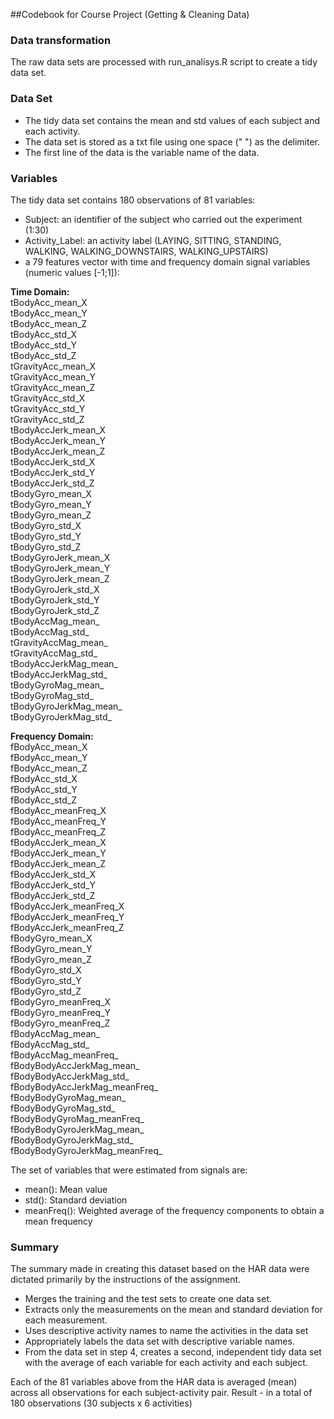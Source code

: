 ##Codebook for Course Project (Getting & Cleaning Data)

### Data transformation

The raw data sets are processed with run_analisys.R script to create a tidy data set.

### Data Set
* The tidy data set contains the mean and std values of each subject and each activity.
* The data set is stored as a txt file using one space (" ") as the delimiter.
* The first line of the data is the variable name of the data.

### Variables

The tidy data set contains 180 observations of 81 variables:
* Subject: an identifier of the subject who carried out the experiment (1:30)
* Activity_Label: an activity label (LAYING, SITTING, STANDING, WALKING, WALKING_DOWNSTAIRS, WALKING_UPSTAIRS)
* a 79 features vector with time and frequency domain signal variables (numeric values [-1;1]):

**Time Domain:**  
tBodyAcc_mean_X  
tBodyAcc_mean_Y  
tBodyAcc_mean_Z  
tBodyAcc_std_X  
tBodyAcc_std_Y  
tBodyAcc_std_Z  
tGravityAcc_mean_X  
tGravityAcc_mean_Y  
tGravityAcc_mean_Z  
tGravityAcc_std_X  
tGravityAcc_std_Y  
tGravityAcc_std_Z  
tBodyAccJerk_mean_X  
tBodyAccJerk_mean_Y  
tBodyAccJerk_mean_Z  
tBodyAccJerk_std_X  
tBodyAccJerk_std_Y  
tBodyAccJerk_std_Z  
tBodyGyro_mean_X  
tBodyGyro_mean_Y  
tBodyGyro_mean_Z  
tBodyGyro_std_X  
tBodyGyro_std_Y  
tBodyGyro_std_Z  
tBodyGyroJerk_mean_X  
tBodyGyroJerk_mean_Y  
tBodyGyroJerk_mean_Z  
tBodyGyroJerk_std_X  
tBodyGyroJerk_std_Y  
tBodyGyroJerk_std_Z  
tBodyAccMag_mean_  
tBodyAccMag_std_  
tGravityAccMag_mean_  
tGravityAccMag_std_  
tBodyAccJerkMag_mean_  
tBodyAccJerkMag_std_  
tBodyGyroMag_mean_  
tBodyGyroMag_std_  
tBodyGyroJerkMag_mean_  
tBodyGyroJerkMag_std_

**Frequency Domain:**  
fBodyAcc_mean_X  
fBodyAcc_mean_Y  
fBodyAcc_mean_Z  
fBodyAcc_std_X  
fBodyAcc_std_Y  
fBodyAcc_std_Z  
fBodyAcc_meanFreq_X  
fBodyAcc_meanFreq_Y  
fBodyAcc_meanFreq_Z  
fBodyAccJerk_mean_X  
fBodyAccJerk_mean_Y  
fBodyAccJerk_mean_Z  
fBodyAccJerk_std_X  
fBodyAccJerk_std_Y  
fBodyAccJerk_std_Z  
fBodyAccJerk_meanFreq_X  
fBodyAccJerk_meanFreq_Y  
fBodyAccJerk_meanFreq_Z  
fBodyGyro_mean_X  
fBodyGyro_mean_Y  
fBodyGyro_mean_Z  
fBodyGyro_std_X  
fBodyGyro_std_Y  
fBodyGyro_std_Z  
fBodyGyro_meanFreq_X  
fBodyGyro_meanFreq_Y  
fBodyGyro_meanFreq_Z  
fBodyAccMag_mean_  
fBodyAccMag_std_  
fBodyAccMag_meanFreq_  
fBodyBodyAccJerkMag_mean_  
fBodyBodyAccJerkMag_std_  
fBodyBodyAccJerkMag_meanFreq_  
fBodyBodyGyroMag_mean_  
fBodyBodyGyroMag_std_  
fBodyBodyGyroMag_meanFreq_  
fBodyBodyGyroJerkMag_mean_  
fBodyBodyGyroJerkMag_std_  
fBodyBodyGyroJerkMag_meanFreq_

The set of variables that were estimated from signals are: 
* mean(): Mean value
* std(): Standard deviation
* meanFreq(): Weighted average of the frequency components to obtain a mean frequency

### Summary

The summary made in creating this dataset based on the HAR data were dictated primarily by the instructions of the assignment.
* Merges the training and the test sets to create one data set.
* Extracts only the measurements on the mean and standard deviation for each measurement. 
* Uses descriptive activity names to name the activities in the data set
* Appropriately labels the data set with descriptive variable names. 
* From the data set in step 4, creates a second, independent tidy data set with the average of each variable for each activity and each subject.

Each of the 81 variables above from the HAR data is averaged (mean) across all observations for each subject-activity pair. Result - in a total of 180 observations (30 subjects x 6 activities)